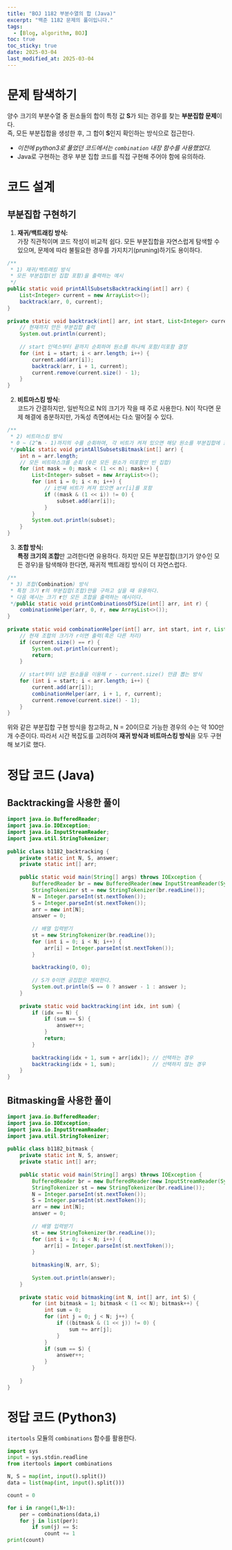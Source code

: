 ```yaml
---
title: "BOJ 1182 부분수열의 합 (Java)"
excerpt: "백준 1182 문제의 풀이입니다."
tags: 
  - [Blog, algorithm, BOJ]
toc: true
toc_sticky: true
date: 2025-03-04
last_modified_at: 2025-03-04
---
```


# 문제 탐색하기

양수 크기의 부분수열 중 원소들의 합이 특정 값 **S**가 되는 경우를 찾는 **부분집합 문제**이다.  
즉, 모든 부분집합을 생성한 후, 그 합이 **S**인지 확인하는 방식으로 접근한다.

- *이전에 python3로 풀었던 코드에서는 `combination` 내장 함수를 사용했었다.* 
- Java로 구현하는 경우 부분 집합 코드를 직접 구현해 주어야 함에 유의하라.

# 코드 설계

## 부분집합 구현하기

1. **재귀/백트래킹 방식:**  
    가장 직관적이며 코드 작성이 비교적 쉽다. 
    모든 부분집합을 자연스럽게 탐색할 수 있으며, 문제에 따라 불필요한 경우를 가지치기(pruning)하기도 용이하다.

```java
/**  
 * 1) 재귀/백트래킹 방식  
 * 모든 부분집합(빈 집합 포함)을 출력하는 예시
 */
public static void printAllSubsetsBacktracking(int[] arr) {  
    List<Integer> current = new ArrayList<>();  
    backtrack(arr, 0, current);  
}  
  
private static void backtrack(int[] arr, int start, List<Integer> current) {  
    // 현재까지 만든 부분집합 출력
    System.out.println(current);  
  
    // start 인덱스부터 끝까지 순회하며 원소를 하나씩 포함/미포함 결정  
    for (int i = start; i < arr.length; i++) {  
        current.add(arr[i]);  
        backtrack(arr, i + 1, current);  
        current.remove(current.size() - 1);  
    }  
}
```
    
2. **비트마스킹 방식:**  
    코드가 간결하지만, 일반적으로 N의 크기가 작을 때 주로 사용한다. 
    N이 작다면 문제 해결에 충분하지만, 가독성 측면에서는 다소 떨어질 수 있다.

```java
/**  
 * 2) 비트마스킹 방식  
 * 0 ~ (2^n - 1)까지의 수를 순회하며, 각 비트가 켜져 있으면 해당 원소를 부분집합에 포함.  
 */public static void printAllSubsetsBitmask(int[] arr) {  
    int n = arr.length;  
    // 모든 비트마스크를 순회 (0은 모든 원소가 미포함인 빈 집합)  
    for (int mask = 0; mask < (1 << n); mask++) {  
        List<Integer> subset = new ArrayList<>();  
        for (int i = 0; i < n; i++) {  
            // i번째 비트가 켜져 있으면 arr[i]를 포함  
            if ((mask & (1 << i)) != 0) {  
                subset.add(arr[i]);  
            }  
        }  
        System.out.println(subset);  
    }  
}
```

3. **조합 방식:**  
    **특정 크기의 조합**만 고려한다면 유용하다. 
    하지만 모든 부분집합(크기가 양수인 모든 경우)을 탐색해야 한다면, 재귀적 백트래킹 방식이 더 자연스럽다.

```java
/**  
 * 3) 조합(Combination) 방식  
 * 특정 크기 r의 부분집합(조합)만을 구하고 싶을 때 유용하다.  
 * 다음 예시는 크기 r인 모든 조합을 출력하는 예시이다.  
 */public static void printCombinationsOfSize(int[] arr, int r) {  
    combinationHelper(arr, 0, r, new ArrayList<>());  
}  
  
private static void combinationHelper(int[] arr, int start, int r, List<Integer> current) {  
    // 현재 조합의 크기가 r이면 출력(혹은 다른 처리)  
    if (current.size() == r) {  
        System.out.println(current);  
        return;  
    }  
  
    // start부터 남은 원소들을 이용해 r - current.size() 만큼 뽑는 방식  
    for (int i = start; i < arr.length; i++) {  
        current.add(arr[i]);  
        combinationHelper(arr, i + 1, r, current);  
        current.remove(current.size() - 1);  
    }  
}
```

위와 같은 부분집합 구현 방식을 참고하고, 
N = 20이므로 가능한 경우의 수는 약 100만 개 수준이다. 
따라서 시간 복잡도를 고려하여 **재귀 방식과 비트마스킹 방식**을 모두 구현해 보기로 했다.

# 정답 코드 (Java)

## Backtracking을 사용한 풀이

```java
import java.io.BufferedReader;  
import java.io.IOException;  
import java.io.InputStreamReader;  
import java.util.StringTokenizer;  
  
public class b1182_backtracking {  
    private static int N, S, answer;  
    private static int[] arr;  
  
    public static void main(String[] args) throws IOException {  
        BufferedReader br = new BufferedReader(new InputStreamReader(System.in));  
        StringTokenizer st = new StringTokenizer(br.readLine());  
        N = Integer.parseInt(st.nextToken());  
        S = Integer.parseInt(st.nextToken());  
        arr = new int[N];  
        answer = 0;  
  
        // 배열 입력받기  
        st = new StringTokenizer(br.readLine());  
        for (int i = 0; i < N; i++) {  
            arr[i] = Integer.parseInt(st.nextToken());  
        }  
  
        backtracking(0, 0);  
  
        // S가 0이면 공집합은 제외한다.  
        System.out.println(S == 0 ? answer - 1 : answer );  
    }  
  
    private static void backtracking(int idx, int sum) {  
        if (idx == N) {  
            if (sum == S) {  
                answer++;  
            }  
            return;  
        }  
  
        backtracking(idx + 1, sum + arr[idx]); // 선택하는 경우  
        backtracking(idx + 1, sum);            // 선택하지 않는 경우  
    }  
}
```

## Bitmasking을 사용한 풀이

```java
import java.io.BufferedReader;  
import java.io.IOException;  
import java.io.InputStreamReader;  
import java.util.StringTokenizer;  
  
public class b1182_bitmask {  
    private static int N, S, answer;  
    private static int[] arr;  
  
    public static void main(String[] args) throws IOException {  
        BufferedReader br = new BufferedReader(new InputStreamReader(System.in));  
        StringTokenizer st = new StringTokenizer(br.readLine());  
        N = Integer.parseInt(st.nextToken());  
        S = Integer.parseInt(st.nextToken());  
        arr = new int[N];  
        answer = 0;  
  
        // 배열 입력받기  
        st = new StringTokenizer(br.readLine());  
        for (int i = 0; i < N; i++) {  
            arr[i] = Integer.parseInt(st.nextToken());  
        }  
  
        bitmasking(N, arr, S);  
  
        System.out.println(answer);  
    }  
  
    private static void bitmasking(int N, int[] arr, int S) {  
        for (int bitmask = 1; bitmask < (1 << N); bitmask++) {  
            int sum = 0;  
            for (int j = 0; j < N; j++) {  
                if ((bitmask & (1 << j)) != 0) {  
                    sum += arr[j];  
                }  
            }  
            if (sum == S) {  
                answer++;  
            }  
        }  
  
    }  
}
```

# 정답 코드 (Python3)

`itertools` 모듈의 `combinations` 함수를 활용한다.

```python
import sys
input = sys.stdin.readline
from itertools import combinations

N, S = map(int, input().split())
data = list(map(int, input().split()))

count = 0

for i in range(1,N+1):
    per = combinations(data,i)
    for j in list(per):
        if sum(j) == S:
            count += 1
print(count)
```
